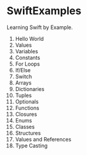 SwiftExamples
=============

Learning Swift by Example.

1. Hello World
2. Values
3. Variables
4. Constants
5. For Loops
6. If/Else
7. Switch
8. Arrays
9. Dictionaries
10. Tuples
11. Optionals
12. Functions
13. Closures
14. Enums
15. Classes
16. Structures
15. Values and References
17. Type Casting